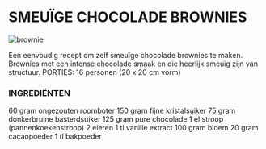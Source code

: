 # SMEUÏGE CHOCOLADE BROWNIES
 
![brownie](https://static-koken.vtm.be/sites/koken.vtm.be/files/styles/vmmaplayer_big/public/recipe/image/istock_000014824924small.jpg?itok=iwt0V0vw)

Een eenvoudig recept om zelf smeuïge chocolade brownies te maken. Brownies met een intense chocolade smaak en die heerlijk
 smeuïg zijn van structuur.
PORTIES: 16 personen (20 x 20 cm vorm)
 
###    INGREDIËNTEN

60 gram ongezouten roomboter
150 gram fijne kristalsuiker
75 gram donkerbruine basterdsuiker
125 gram pure chocolade
1 el stroop (pannenkoekenstroop)
2 eieren
1 tl vanille extract
100 gram bloem
20 gram cacaopoeder
1 tl bakpoeder